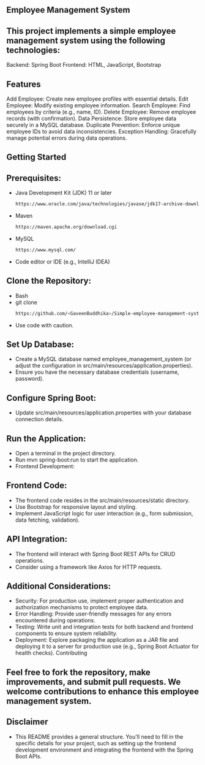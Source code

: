 ## Employee Management System

## This project implements a simple employee management system using the following technologies:

Backend: Spring Boot
Frontend: HTML, JavaScript, Bootstrap


## Features
Add Employee: Create new employee profiles with essential details.
Edit Employee: Modify existing employee information.
Search Employee: Find employees by criteria (e.g., name, ID).
Delete Employee: Remove employee records (with confirmation).
Data Persistence: Store employee data securely in a MySQL database.
Duplicate Prevention: Enforce unique employee IDs to avoid data inconsistencies.
Exception Handling: Gracefully manage potential errors during data operations.


## Getting Started

## Prerequisites:
- Java Development Kit (JDK) 11 or later
  ```bash
  https://www.oracle.com/java/technologies/javase/jdk17-archive-downloads.html
   ```
- Maven
  ```bash
  https://maven.apache.org/download.cgi
  ```
- MySQL
   ```bash
  https://www.mysql.com/
  ```
- Code editor or IDE (e.g., IntelliJ IDEA)


## Clone the Repository:
- Bash
- git clone
  ```bash
  https://github.com/<GaveenBuddhika>/Simple-employee-management-system.git
   ```
- Use code with caution.


## Set Up Database:
- Create a MySQL database named employee_management_system (or adjust the configuration in src/main/resources/application.properties).
- Ensure you have the necessary database credentials (username, password).


## Configure Spring Boot:
- Update src/main/resources/application.properties with your database connection details.


## Run the Application:
- Open a terminal in the project directory.
- Run mvn spring-boot:run to start the application.
- Frontend Development:

## Frontend Code:
- The frontend code resides in the src/main/resources/static directory.
- Use Bootstrap for responsive layout and styling.
- Implement JavaScript logic for user interaction (e.g., form submission, data fetching, validation).

## API Integration:
- The frontend will interact with Spring Boot REST APIs for CRUD operations.
- Consider using a framework like Axios for HTTP requests.


## Additional Considerations:

- Security: For production use, implement proper authentication and authorization mechanisms to protect employee data.
- Error Handling: Provide user-friendly messages for any errors encountered during operations.
- Testing: Write unit and integration tests for both backend and frontend components to ensure system reliability.
- Deployment: Explore packaging the application as a JAR file and deploying it to a server for production use (e.g., Spring Boot Actuator for health checks).
  Contributing

## Feel free to fork the repository, make improvements, and submit pull requests. We welcome contributions to enhance this employee management system.


## Disclaimer
- This README provides a general structure. You'll need to fill in the specific details for your project, such as setting up the frontend development environment and integrating the frontend with the Spring Boot APIs.
